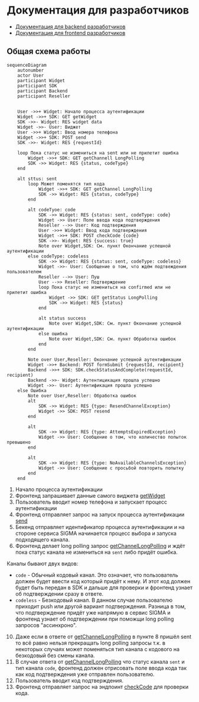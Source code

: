 # Документация для разработчиков

- [Документация для backend разработчиков](./DOCS_FOR_BACKEND.md)
- [Документация для frontend разработчиков](./DOCS_FOR_FRONTEND.md)

## Общая схема работы

```mermaid
sequenceDiagram
    autonumber
    actor User
    participant Widget
    participant SDK
    participant Backend
    participant Reseller


    User ->>+ Widget: Начало процесса аутентификации
    Widget ->>+ SDK: GET getWidget
    SDK ->>- Widget: RES widget data
    Widget ->>- User: Виджет
    User ->>+ Widget: Ввод номера телефона
    Widget ->>+ SDK: POST send
    SDK ->>- Widget: RES {requestId}

    loop Пока статус не измениться на sent или не прилетит ошибка
        Widget ->>+ SDK: GET getChannell LongPolling
        SDK ->> Widget: RES {status, codeType}
    end

    alt sttus: sent
        loop Может поменятся тип кода
            Widget ->>+ SDK: GET getChannel LongPolling
            SDK ->> Widget: RES {status, codeType}
        end

        alt codeTyoe: code
            SDK ->> Widget: RES {status: sent, codeType: code}
            Widget ->> User: Поле ввода кода подтверждения
            Reseller -->> User: Код подтверждения
            User ->>+ Widget: Ввод кода подтверждения
            Widget ->>+ SDK: POST checkCode {code}
            SDK ->>- Widget: RES {success: true}
            Note over Widget,SDK: См. пункт Окончание успешной аутентификации
        else codeType: codeless
            SDK ->> Widget: RES {status: sent, codeType: codeless}
            Widget ->>- User: Сообщение о том, что ждём подтвеждения пользователем
            Reseller -->> User: Пуш
            User -->> Reseller: Подтверждение
            loop Пока статус не измениться на confirmed или не прилетит ошибка
                Widget ->> SDK: GET getStatus LongPolling
                SDK ->> Widget: RES {status}
            end

            alt status success
                Note over Widget,SDK: См. пункт Окончание успешной аутентификации
            else ошибка
                Note over Widget,SDK: См. пункт Обработка ошибок
            end
        end

        Note over User,Reseller: Окончание успешной аутентификации
        Widget ->>+ Backend: POST formSubmit {requestId, recipient}
        Backend ->>+ SDK: SDK.checkStatusAndComplete(requestId, recipient)
        Backend ->>- Widget: Аутентицикация прошла успешно
        Widget ->>- User: Аутентификация прошла успешно
    else Ошибка
        Note over User,Reseller: Обработка ошибок
        alt
            SDK ->> Widget: RES {type: ResendChannelException}
            Widget ->> SDK: POST resend
        end

        alt
            SDK ->> Widget: RES {type: AttemptsExpiredException}
            Widget ->> User: Сообщение о том, что количество попыток превышено
        end

        alt
            SDK ->> Widget: RES {type: NoAvailableChannelsException}
            Widget ->> User: Сообщение с просьбой повторить попытку
        end
    end
```

1. Начало процесса аутентификации
2. Фронтенд запрашивает данные самого виджета [getWidget](./api/sdk/get-widget.md)
5. Пользователь вводит номер телефона и запускает процесс аутентификации
6. Фронтенд отправляет запрос на запуск процесса аутентификации [send](./api/sdk/send.md)
7. Бекенд отправляет идентификатор процесса аутентификации и на стороне сервиса SIGMA начинается процесс выбора и запуска подходящего канала.
8. Фронтенд делает long polling запрос [getChannelLongPolling](./api/sdk/get-channel-long-polling.md) и ждёт пока статус канала не измениться на `sent` либо придёт ошибка.

Каналы бывают двух видов:
- `code` - Oбычный кодовый канал. Это означает, что пользователь должен будет ввести код который придёт к нему. И этот код должен будет быть передан в SDK и дальше для проверки и фронтенд узнает об подтверждении сразу в ответе.
- `codeless` - Безкодовый канал. В данном случае пользователю приходит push или другой вариант подтверждения. Разница в том, что подтверждение придёт уже напрямую в сервис SIGMA и фронтенд узнает об подтверждении при поможщи long polling запросов "ассинхроно".

10. Даже если в ответе от [getChannelLongPolling](./api/sdk/get-channel-long-polling.md) в пункте 8 пришёл sent то всё равно нельзя прекращать long polling запросы т.к. в некоторых случаях может поменяться тип канала с кодового на безкодовый без смены канала.
12. В случае ответа от [getChannelLongPolling](./api/sdk/get-channel-long-polling.md) что статус канала `sent` и тип канала `code`, фронтенд должен отрисовать поле ввода кода так как код подтверждения уже отправлен пользователю.
15. Пользователь вводит код подтверждения.
16. Фронтенд отправляет запрос на эндпоинт [checkCode](./api/sdk/check-code.md) для проверки кода.
